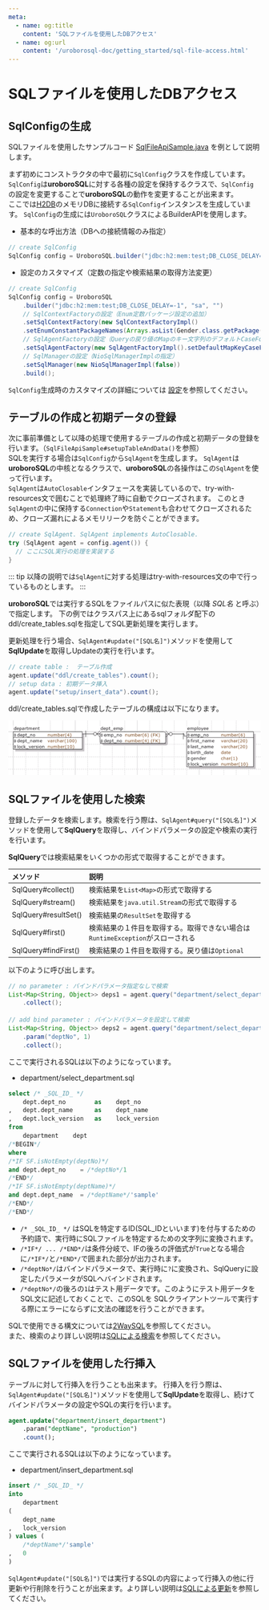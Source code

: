 ```yaml
---
meta:
  - name: og:title
    content: 'SQLファイルを使用したDBアクセス'
  - name: og:url
    content: '/uroborosql-doc/getting_started/sql-file-access.html'
---
```

# SQLファイルを使用したDBアクセス

## SqlConfigの生成

SQLファイルを使用したサンプルコード [SqlFileApiSample.java](https://github.com/future-architect/uroborosql-sample/blob/master/src/main/java/jp/co/future/uroborosql/sample/SqlFileApiSample.java) を例として説明します。

まず初めにコンストラクタの中で最初に`SqlConfig`クラスを作成しています。
`SqlConfig`は**uroboroSQL**に対する各種の設定を保持するクラスで、`SqlConfig`の設定を変更することで**uroboroSQL**の動作を変更することが出来ます。  
ここでは[H2DB](http://www.h2database.com/html/main.html)のメモリDBに接続する`SqlConfig`インスタンスを生成しています。
`SqlConfig`の生成には`UroboroSQL`クラスによるBuilderAPIを使用します。

- 基本的な呼出方法（DBへの接続情報のみ指定）

```java
// create SqlConfig
SqlConfig config = UroboroSQL.builder("jdbc:h2:mem:test;DB_CLOSE_DELAY=-1", "sa", "").build();
```

- 設定のカスタマイズ（定数の指定や検索結果の取得方法変更）

```java
// create SqlConfig
SqlConfig config = UroboroSQL
    .builder("jdbc:h2:mem:test;DB_CLOSE_DELAY=-1", "sa", "")
    // SqlContextFactoryの設定（Enum定数パッケージ設定の追加）
    .setSqlContextFactory(new SqlContextFactoryImpl()
    .setEnumConstantPackageNames(Arrays.asList(Gender.class.getPackage().getName())))
    // SqlAgentFactoryの設定（Queryの戻り値のMapのキー文字列のデフォルトCaseFormat設定の追加）
    .setSqlAgentFactory(new SqlAgentFactoryImpl().setDefaultMapKeyCaseFormat(CaseFormat.CAMEL_CASE))
    // SqlManagerの設定（NioSqlManagerImplの指定）
    .setSqlManager(new NioSqlManagerImpl(false))
    .build();
```

`SqlConfig`生成時のカスタマイズの詳細については [設定](../configuration)を参照してください。

## テーブルの作成と初期データの登録

次に事前準備として以降の処理で使用するテーブルの作成と初期データの登録を行います。（`SqlFileApiSample#setupTableAndData()`を参照）  
SQLを実行する場合は`SqlConfig`から`SqlAgent`を生成します。
`SqlAgent`は**uroboroSQL**の中核となるクラスで、**uroboroSQL**の各操作はこの`SqlAgent`を使って行います。  
`SqlAgent`は`AutoClosable`インタフェースを実装しているので、try-with-resources文で囲むことで処理終了時に自動でクローズされます。
このとき`SqlAgent`の中に保持する`Connection`や`Statement`も合わせてクローズされるため、クローズ漏れによるメモリリークを防ぐことができます。

```java
// create SqlAgent. SqlAgent implements AutoClosable.
try (SqlAgent agent = config.agent()) {
  // ここにSQL実行の処理を実装する
}
```

::: tip
以降の説明では`SqlAgent`に対する処理はtry-with-resources文の中で行っているものとします。
:::

**uroboroSQL**では実行するSQLをファイルパスに似た表現（以降 *SQL名* と呼ぶ）で指定します。
下の例ではクラスパス上にあるsqlフォルダ配下のddl/create_tables.sqlを指定してSQL更新処理を実行します。

更新処理を行う場合、`SqlAgent#update("[SQL名]")`メソッドを使用して**SqlUpdate**を取得しUpdateの実行を行います。

```java
// create table :  テーブル作成
agent.update("ddl/create_tables").count();
// setup data : 初期データ挿入
agent.update("setup/insert_data").count();
```

ddl/create_tables.sqlで作成したテーブルの構成は以下になります。

![テーブル構成](./erd.png)

## SQLファイルを使用した検索

登録したデータを検索します。検索を行う際は、`SqlAgent#query("[SQL名]")`メソッドを使用して**SqlQuery**を取得し、バインドパラメータの設定や検索の実行を行います。

**SqlQuery**では検索結果をいくつかの形式で取得することができます。

|メソッド|説明|
|:---|:---|
|SqlQuery#collect()|検索結果を`List<Map>`の形式で取得する|
|SqlQuery#stream()|検索結果を`java.util.Stream`の形式で取得する|
|SqlQuery#resultSet()|検索結果の`ResultSet`を取得する|
|SqlQuery#first()|検索結果の１件目を取得する。取得できない場合は`RuntimeException`がスローされる|
|SqlQuery#findFirst()|検索結果の１件目を取得する。戻り値は`Optional`|

以下のように呼び出します。

```java
// no parameter : バインドパラメータ指定なしで検索
List<Map<String, Object>> deps1 = agent.query("department/select_department")
    .collect();

// add bind parameter : バインドパラメータを設定して検索
List<Map<String, Object>> deps2 = agent.query("department/select_department")
    .param("deptNo", 1)
    .collect();
```

ここで実行されるSQLは以下のようになっています。

- department/select_department.sql

```sql
select /* _SQL_ID_ */
    dept.dept_no        as    dept_no
,   dept.dept_name      as    dept_name
,   dept.lock_version   as    lock_version
from
    department    dept
/*BEGIN*/
where
/*IF SF.isNotEmpty(deptNo)*/
and dept.dept_no    = /*deptNo*/1
/*END*/
/*IF SF.isNotEmpty(deptName)*/
and dept.dept_name  = /*deptName*/'sample'
/*END*/
/*END*/
```

- `/* _SQL_ID_ */` はSQLを特定するID(SQL_IDといいます)を付与するための予約語で、実行時にSQLファイルを特定するための文字列に変換されます。
- `/*IF*/ ... /*END*/`は条件分岐で、IFの後ろの評価式が`True`となる場合に`/*IF*/`と`/*END*/`で囲まれた部分が出力されます。
- `/*deptNo*/`はバインドパラメータで、実行時に`?`に変換され、SqlQueryに設定したパラメータがSQLへバインドされます。
- `/*deptNo*/`の後ろの`1`はテスト用データです。このようにテスト用データをSQL文に記述しておくことで、このSQLを
SQLクライアントツールで実行する際にエラーにならずに文法の確認を行うことができます。

SQLで使用できる構文については[2WaySQL](../background/#_2waysql)を参照してください。  
また、検索のより詳しい説明は[SQLによる検索](../basics/sql-file-api.md#sqlによる検索-sqlagent-query-sqlagent-querywith)を参照してください。

## SQLファイルを使用した行挿入

テーブルに対して行挿入を行うことも出来ます。
行挿入を行う際は、`SqlAgent#update("[SQL名]")`メソッドを使用して**SqlUpdate**を取得し、続けてバインドパラメータの設定やSQLの実行を行います。

```sql
agent.update("department/insert_department")
    .param("deptName", "production")
    .count();
```

ここで実行されるSQLは以下のようになっています。

- department/insert_department.sql

```sql
insert /* _SQL_ID_ */
into
    department
(
    dept_name
,   lock_version
) values (
    /*deptName*/'sample'
,   0
)
```

`SqlAgent#update("[SQL名]")`では実行するSQLの内容によって行挿入の他に行更新や行削除を行うことが出来ます。より詳しい説明は[SQLによる更新](../basics/sql-file-api.md#sqlによる更新-sqlagent-update-sqlagent-updatewith)を参照してください。
